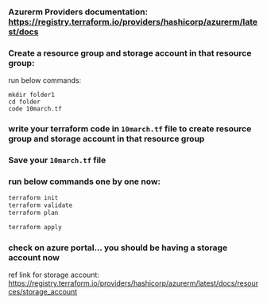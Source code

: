 ### Azurerm Providers documentation: https://registry.terraform.io/providers/hashicorp/azurerm/latest/docs
### Create a resource group and storage account in that resource group:

run below commands:
```
mkdir folder1
cd folder
code 10march.tf
```

### write your terraform code in `10march.tf` file to create resource group and storage account in that resource group

### Save your `10march.tf` file

### run below commands one by one now:

```sh
terraform init
terraform validate
terraform plan

terraform apply
```
### check on azure portal... you should be having a storage account now
ref link for storage account: https://registry.terraform.io/providers/hashicorp/azurerm/latest/docs/resources/storage_account
